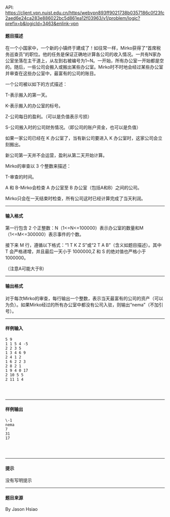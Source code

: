 API: https://client.vpn.nuist.edu.cn/https/webvpn893ff9021738b0357186c0f23fc2aed6e24ca283e886022bc5d861ea12f03963/v1/problem/logic?prefix=b&logicId=3463&enlink-vpn

#### 题目描述

在一个小国家中，一个新的小镇终于建成了！如往常一样，Mirko获得了“首席税务巡查员”的职位。他的任务是保证正确地计算各公司的收入情况。一共有N家办公室坐落在主干道上，从左到右被编号为1~N。一开始，所有办公室一开始都是空的。随后，一些公司会搬入或搬出某些办公室。Mirko时不时地会经过某些办公室并审查在这些办公室中，最富有的公司的账目。

一个公司被以如下的方式描述：

T-表示搬入的第一天。

K-表示搬入的办公室的标号。

Z-公司每日的盈利。（可以是负值表示亏损）

S-公司搬入时的公司财务情况。（即公司的账户资金，也可以是负值）

如果一家公司已经在 K 办公室了，当有新公司要进入 K 办公室时，这家公司会立刻搬出。

新公司第一天并不会运营，盈利从第二天开始计算。

Mirko的审查以 3 个整数来描述：

T-审查的时间。

A 和 B-Mirko会检查 A 办公室至 B 办公室（包括A和B）之间的公司。

Mirko只会在一天结束时检查，所有公司这时已经计算完成了当天利润。

---

#### 输入格式

  

第一行包含 2 个正整数：N（1<=N<=100000）表示办公室的数量和M（1<=M<=300000）表示事件的个数。

接下来 M 行，遵循以下格式：“1 T K Z S”或“2 T A B”（含义如题目描述）。其中 T 会严格递增，并且最后一天小于 1000000,Z 和 S 的绝对值也严格小于 1000000。

（注意A可能大于B）

---

#### 输出格式

对于每次Mirko的审查，每行输出一个整数，表示当天最富有的公司的资产（可以为负）。如果Mirko经过的所有办公室中都没有公司入驻，则输出“nema”（不加引号）。

---

#### 样例输入
```
5 9
1 1 5 4 -5
2 2 3 5
1 3 4 6 9
2 4 1 2
1 6 2 2 3
2 8 2 1
1 9 4 0 17
2 10 5 5
2 11 1 4

 


```

---

#### 样例输出
```
\-1
nema
7
31
17

 


```

---

#### 提示

没有写明提示

---

#### 题目来源

By Jason Hsiao